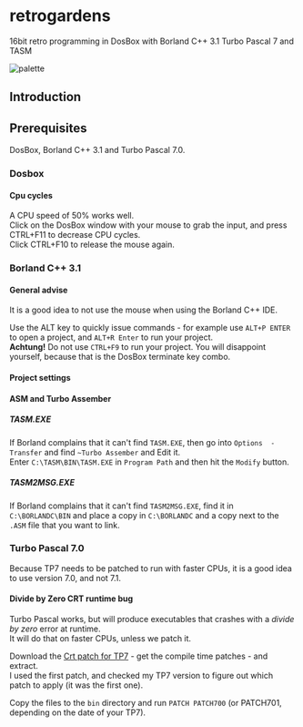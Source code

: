 # retrogardens
16bit retro programming in DosBox with Borland C++ 3.1 Turbo Pascal 7 and TASM

![palette][pal]

## Introduction


## Prerequisites

DosBox, Borland C++ 3.1 and Turbo Pascal 7.0.

### Dosbox

#### Cpu cycles
A CPU speed of 50% works well.  
Click on the DosBox window with your mouse to grab the input, and press CTRL+F11 to decrease CPU cycles.  
Click CTRL+F10 to release the mouse again.


### Borland C++ 3.1

#### General advise
It is a good idea to not use the mouse when using the Borland C++ IDE.

Use the ALT key to quickly issue commands - for example use `ALT+P ENTER` to open a project, and `ALT+R Enter` to run your project.  
**Achtung!** Do not use `CTRL+F9` to run your project. You will disappoint yourself, because that is the DosBox terminate key combo.

#### Project settings


#### ASM and Turbo Assember

##### TASM.EXE
If Borland complains that it can't find `TASM.EXE`, then go into `Options  - Transfer` and find `~Turbo Assember` and Edit it.  
Enter `C:\TASM\BIN\TASM.EXE` in `Program Path` and then hit the `Modify` button.

##### TASM2MSG.EXE
If Borland complains that it can't find `TASM2MSG.EXE`, find it in `C:\BORLANDC\BIN` and place a copy in `C:\BORLANDC` and a copy next to the `.ASM` file that you want to link.


### Turbo Pascal 7.0

Because TP7 needs to be patched to run with faster CPUs, it is a good idea to use version 7.0, and not 7.1.

#### Divide by Zero CRT runtime bug
Turbo Pascal works, but will produce executables that crashes with a *divide by zero* error at runtime.  
It will do that on faster CPUs, unless we patch it.

Download the  [Crt patch for TP7][tppatch] - get the compile time patches - and extract.  
I used the first patch, and checked my TP7 version to figure out which patch to apply (it was the first one).

Copy the files to the `bin` directory and run `PATCH PATCH700` (or PATCH701, depending on the date of your TP7).





[tppatch]: http://www.ipnet6.org/tppatch.html "Crt patch for TP7"

[pal]: https://github.com/jacmoe/retrogardens/raw/master/screenshots/pal.jpg "Palette"
